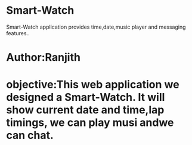 # Smart-Watch
Smart-Watch application provides time,date,music player and messaging features..
# Author:Ranjith 
# objective:This web application we designed a Smart-Watch. It will show current date and time,lap timings, we can play musi andwe can chat.
